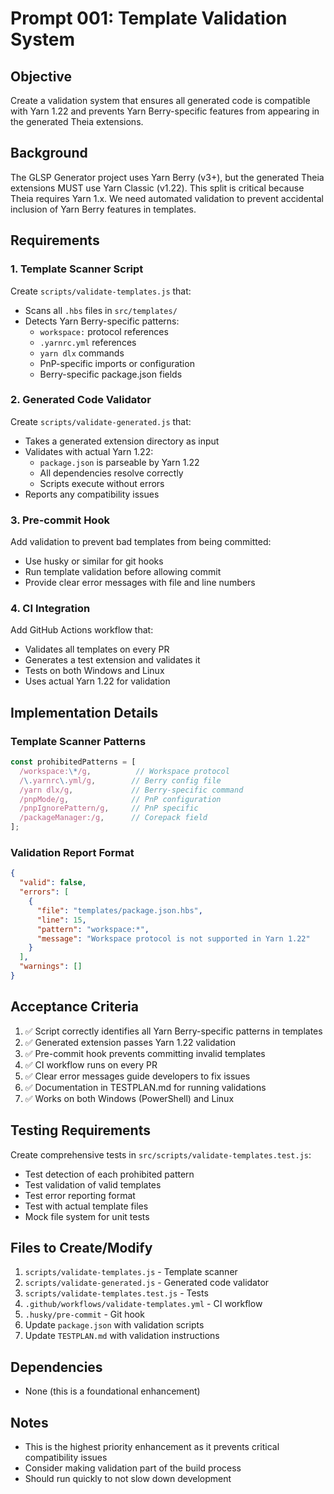 # Prompt 001: Template Validation System

## Objective
Create a validation system that ensures all generated code is compatible with Yarn 1.22 and prevents Yarn Berry-specific features from appearing in the generated Theia extensions.

## Background
The GLSP Generator project uses Yarn Berry (v3+), but the generated Theia extensions MUST use Yarn Classic (v1.22). This split is critical because Theia requires Yarn 1.x. We need automated validation to prevent accidental inclusion of Yarn Berry features in templates.

## Requirements

### 1. Template Scanner Script
Create `scripts/validate-templates.js` that:
- Scans all `.hbs` files in `src/templates/`
- Detects Yarn Berry-specific patterns:
  - `workspace:` protocol references
  - `.yarnrc.yml` references
  - `yarn dlx` commands
  - PnP-specific imports or configuration
  - Berry-specific package.json fields

### 2. Generated Code Validator
Create `scripts/validate-generated.js` that:
- Takes a generated extension directory as input
- Validates with actual Yarn 1.22:
  - `package.json` is parseable by Yarn 1.22
  - All dependencies resolve correctly
  - Scripts execute without errors
- Reports any compatibility issues

### 3. Pre-commit Hook
Add validation to prevent bad templates from being committed:
- Use husky or similar for git hooks
- Run template validation before allowing commit
- Provide clear error messages with file and line numbers

### 4. CI Integration
Add GitHub Actions workflow that:
- Validates all templates on every PR
- Generates a test extension and validates it
- Tests on both Windows and Linux
- Uses actual Yarn 1.22 for validation

## Implementation Details

### Template Scanner Patterns
```javascript
const prohibitedPatterns = [
  /workspace:\*/g,          // Workspace protocol
  /\.yarnrc\.yml/g,        // Berry config file
  /yarn dlx/g,             // Berry-specific command
  /pnpMode/g,              // PnP configuration
  /pnpIgnorePattern/g,     // PnP specific
  /packageManager:/g,      // Corepack field
];
```

### Validation Report Format
```json
{
  "valid": false,
  "errors": [
    {
      "file": "templates/package.json.hbs",
      "line": 15,
      "pattern": "workspace:*",
      "message": "Workspace protocol is not supported in Yarn 1.22"
    }
  ],
  "warnings": []
}
```

## Acceptance Criteria

1. ✅ Script correctly identifies all Yarn Berry-specific patterns in templates
2. ✅ Generated extension passes Yarn 1.22 validation
3. ✅ Pre-commit hook prevents committing invalid templates
4. ✅ CI workflow runs on every PR
5. ✅ Clear error messages guide developers to fix issues
6. ✅ Documentation in TESTPLAN.md for running validations
7. ✅ Works on both Windows (PowerShell) and Linux

## Testing Requirements

Create comprehensive tests in `src/scripts/validate-templates.test.js`:
- Test detection of each prohibited pattern
- Test validation of valid templates
- Test error reporting format
- Test with actual template files
- Mock file system for unit tests

## Files to Create/Modify

1. `scripts/validate-templates.js` - Template scanner
2. `scripts/validate-generated.js` - Generated code validator
3. `scripts/validate-templates.test.js` - Tests
4. `.github/workflows/validate-templates.yml` - CI workflow
5. `.husky/pre-commit` - Git hook
6. Update `package.json` with validation scripts
7. Update `TESTPLAN.md` with validation instructions

## Dependencies
- None (this is a foundational enhancement)

## Notes
- This is the highest priority enhancement as it prevents critical compatibility issues
- Consider making validation part of the build process
- Should run quickly to not slow down development
